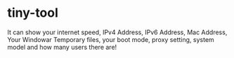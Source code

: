 # tiny-tool
It can show your internet speed, IPv4 Address, IPv6 Address, Mac Address, Your Windowar Temporary files, your boot mode, proxy setting, system model and how many users there are!
